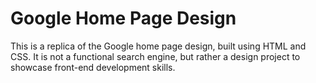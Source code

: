 # Google Home Page Design
This is a replica of the Google home page design, built using HTML and CSS. It is not a functional search engine, but rather a design project to showcase front-end development skills.
